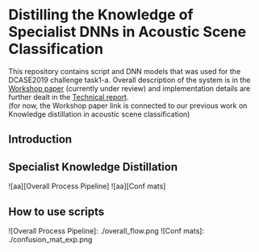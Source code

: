 # Distilling the Knowledge of Specialist DNNs in Acoustic Scene Classification
This repository contains script and DNN models that was used for the DCASE2019 challenge task1-a.
Overall description of the system is in the [Workshop paper] (currently under review) and implementation details are further dealt in the [Technical report].  
(for now, the Workshop paper link is connected to our previous work on Knowledge distillation in acoustic scene classification)

[Interspeech 2019 paper]: https://arxiv.org/abs/1904.10135
[Workshop paper]: https://arxiv.org/abs/1904.10135
[Technical report]: https://dcase.community/documents/.../DCASE2019_Jung_98.pdf

## Introduction


## Specialist Knowledge Distillation

![aa][Overall Process Pipeline]
![aa][Conf mats]

## How to use scripts



![Overall Process Pipeline]: ./overall_flow.png
![Conf mats]: ./confusion_mat_exp.png
